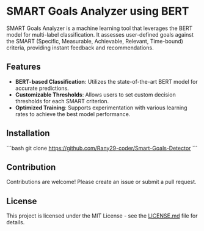 # SMART Goals Analyzer using BERT

SMART Goals Analyzer is a machine learning tool that leverages the BERT model for multi-label classification. It assesses user-defined goals against the SMART (Specific, Measurable, Achievable, Relevant, Time-bound) criteria, providing instant feedback and recommendations.

## Features

- **BERT-based Classification**: Utilizes the state-of-the-art BERT model for accurate predictions.
- **Customizable Thresholds**: Allows users to set custom decision thresholds for each SMART criterion.
- **Optimized Training**: Supports experimentation with various learning rates to achieve the best model performance.

## Installation

\```bash
git clone https://github.com/Rany29-coder/Smart-Goals-Detector
\```


## Contribution

Contributions are welcome! Please create an issue or submit a pull request.

## License

This project is licensed under the MIT License - see the [LICENSE.md](LICENSE.md) file for details.
